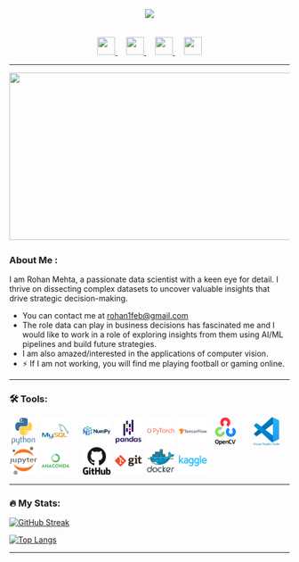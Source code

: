 <div id="header" align="center">
  <img src="https://media.giphy.com/media/v1.Y2lkPTc5MGI3NjExMmJlY2YxZDQzYzQ4ZDM0ZWRkNGI3NzBkZjBkODQ3NGIyZGM0NjA2ZCZjdD1n/2IudUHdI075HL02Pkk/giphy.gif" width="200"/>
</div>

<br>

<p align="center">
  <a href="https://www.linkedin.com/in/rohan-mehta-6885435b/" target="_blank" rel="noreferrer">
    <img src="https://raw.githubusercontent.com/danielcranney/readme-generator/main/public/icons/socials/linkedin.svg" width="32" height="32" />
  </a>&nbsp;&nbsp;&nbsp;
  <a href="https://www.instagram.com/rohan_mehta01/" target="_blank" rel="noreferrer">
  <img src="https://raw.githubusercontent.com/danielcranney/readme-generator/main/public/icons/socials/instagram.svg" width="32" height="32" />
  </a>&nbsp;&nbsp;&nbsp;
  <a href="https://www.facebook.com/Rohan.Hitesh.Mehta" target="_blank" rel="noreferrer">
    <img src="https://raw.githubusercontent.com/danielcranney/readme-generator/main/public/icons/socials/facebook.svg" width="32" height="32" />
  </a>&nbsp;&nbsp;&nbsp;
  <a href="https://twitter.com/rohan01021997" target="_blank" rel="noreferrer">
    <img src="https://raw.githubusercontent.com/danielcranney/readme-generator/main/public/icons/socials/twitter.svg" width="32" height="32" />
  </a>
</p>

---

</a>
<div align="center">
  <img src="https://media.giphy.com/media/dWesBcTLavkZuG35MI/giphy.gif" width="600" height="300"/>
</div>

<div align="left">

### About Me :
I am Rohan Mehta, a passionate data scientist with a keen eye for detail. I thrive on dissecting complex datasets to uncover valuable insights that drive strategic decision-making.
<br>
- You can contact me at rohan1feb@gmail.com
- The role data can play in business decisions has fascinated me and I would like to work in a role of exploring insights from them using AI/ML pipelines and build future strategies.
- I am also amazed/interested in the applications of computer vision.
- :zap: If I am not working, you will find me playing football or gaming online.
 
 ---
 
### :hammer_and_wrench: Tools:
<div>
  <img src="https://github.com/devicons/devicon/blob/master/icons/python/python-original-wordmark.svg" title="Python"  alt="Python" width="50" height="50"/>&nbsp;
  <img src="https://github.com/devicons/devicon/blob/master/icons/mysql/mysql-original-wordmark.svg"  title="MySQL" alt="MySQL" width="50" height="50"/>&nbsp;&nbsp;&nbsp;&nbsp;&nbsp;
  <img src="https://github.com/devicons/devicon/blob/master/icons/numpy/numpy-original-wordmark.svg" title="Numpy" alt="Numpy" width="50" height="50"/>&nbsp;
  <img src="https://github.com/devicons/devicon/blob/master/icons/pandas/pandas-original-wordmark.svg" title="Pandas" alt="Pandas" width="50" height="50"/>&nbsp;
  <img src="https://github.com/devicons/devicon/blob/master/icons/pytorch/pytorch-plain-wordmark.svg" title="PyTorch" alt="PyTorch" width="50" height="50"/>&nbsp;
  <img src="https://github.com/devicons/devicon/blob/master/icons/tensorflow/tensorflow-original-wordmark.svg" title="TensorFlow" alt="TensorFlow" width="50" height="50"/>&nbsp;
  <img src="https://github.com/devicons/devicon/blob/master/icons/opencv/opencv-original-wordmark.svg" title="OpenCV" alt="OpenCV" width="50" height="50"/>&nbsp;&nbsp;&nbsp;&nbsp;&nbsp;
  <img src="https://github.com/devicons/devicon/blob/master/icons/vscode/vscode-original-wordmark.svg" title="VSCode" alt="VSCode" width="50" height="50"/>
  <img src="https://github.com/devicons/devicon/blob/master/icons/jupyter/jupyter-original-wordmark.svg" title="Jupyter" alt="Jupyter" width="50" height="50"/>&nbsp;
  <img src="https://github.com/devicons/devicon/blob/master/icons/anaconda/anaconda-original-wordmark.svg" title="Anaconda" alt="Anaconda" width="50" height="50"/>&nbsp;&nbsp;&nbsp;&nbsp;&nbsp;
  <img src="https://github.com/devicons/devicon/blob/master/icons/github/github-original-wordmark.svg" title="GitHub" alt="GitHub" width="50" height="50"/>&nbsp;
  <img src="https://github.com/devicons/devicon/blob/master/icons/git/git-original-wordmark.svg" title="Git" alt="Git" width="50" height="50"/>&nbsp;
  <img src="https://github.com/devicons/devicon/blob/master/icons/docker/docker-original-wordmark.svg" title="Docker" alt="Docker" width="50" height="50"/>&nbsp;
  <img src="https://github.com/devicons/devicon/blob/master/icons/kaggle/kaggle-original-wordmark.svg" title="Kaggle" alt="Kaggle" width="50" height="50"/>
</div>

---


### :fire: My Stats:

[![GitHub Streak](http://github-readme-streak-stats.herokuapp.com?user=rohan1feb&theme=dark&background=000000)](https://git.io/streak-stats)

[![Top Langs](https://github-readme-stats.vercel.app/api/top-langs/?username=rohan1feb&layout=compact&theme=vision-friendly-dark)](https://github.com/anuraghazra/github-readme-stats)

---

  </a>
  <img src="https://komarev.com/ghpvc/?username=rohan1feb&style=flat-square&color=blue" alt=""/>
</div>
